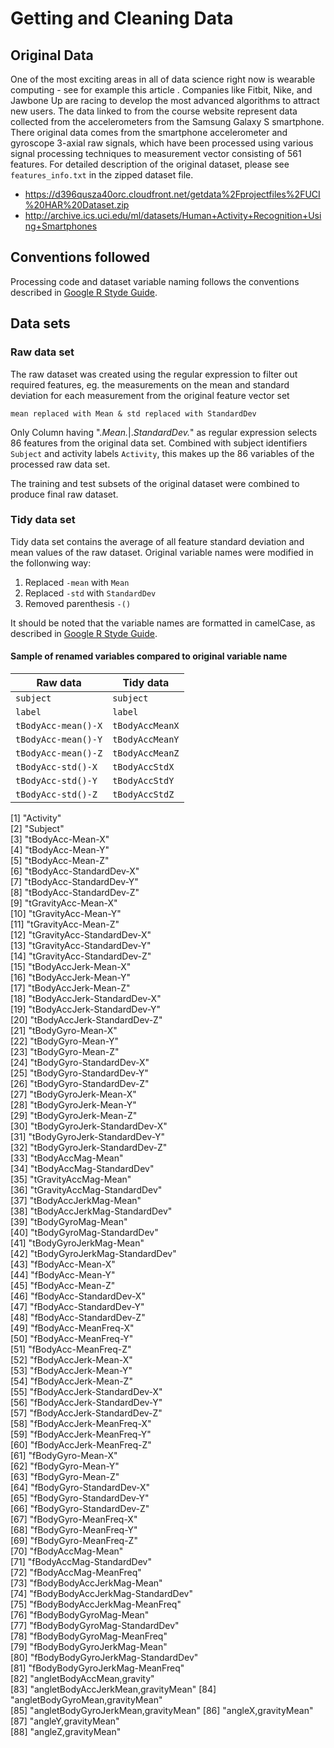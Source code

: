 Getting and Cleaning Data
==============================================================


## Original Data

One of the most exciting areas in all of data science right now is wearable computing - see for example this article . Companies like Fitbit, Nike, and Jawbone Up are racing to develop the most advanced algorithms to attract new users. The data linked to from the course website represent data collected from the accelerometers from the Samsung Galaxy S smartphone. There original data comes from the smartphone accelerometer and gyroscope 3-axial raw signals, which have been processed using various signal processing techniques to measurement vector consisting of 561 features. For detailed description of the original dataset, please see `features_info.txt` in
the zipped dataset file.

- https://d396qusza40orc.cloudfront.net/getdata%2Fprojectfiles%2FUCI%20HAR%20Dataset.zip
- http://archive.ics.uci.edu/ml/datasets/Human+Activity+Recognition+Using+Smartphones


## Conventions followed

Processing code and dataset variable naming follows the conventions described in 
[Google R Styde Guide](http://google-styleguide.googlecode.com/svn/trunk/Rguide.xml).

## Data sets

### Raw data set

The raw dataset was created using the regular expression to filter out required
features, eg. the measurements on the mean and standard deviation for each measurement
from the original feature vector set 

`mean replaced with Mean & std replaced with StandardDev`

Only Column having ".*Mean.*|.*StandardDev.*" as regular expression selects 86 features from the original data set.
Combined with subject identifiers `Subject` and activity labels `Activity`, this makes up the
86 variables of the processed raw data set.

The training and test subsets of the original dataset were combined to produce final raw dataset.

### Tidy data set

Tidy data set contains the average of all feature standard deviation and mean values of the raw dataset. 
Original variable names were modified in the follonwing way:

 1. Replaced `-mean` with `Mean`
 2. Replaced `-std` with `StandardDev`
 3. Removed parenthesis `-()`


It should be noted that the variable names are formatted in camelCase, as described in 
[Google R Styde Guide](http://google-styleguide.googlecode.com/svn/trunk/Rguide.xml). 

#### Sample of renamed variables compared to original variable name

 Raw data            | Tidy data 
 --------------------|--------------
 `subject`           | `subject`
 `label`             | `label`
 `tBodyAcc-mean()-X` | `tBodyAccMeanX`
 `tBodyAcc-mean()-Y` | `tBodyAccMeanY`
 `tBodyAcc-mean()-Z` | `tBodyAccMeanZ`
 `tBodyAcc-std()-X`  | `tBodyAccStdX`
 `tBodyAcc-std()-Y`  | `tBodyAccStdY`
 `tBodyAcc-std()-Z`  | `tBodyAccStdZ`


 [1] "Activity"                          
 [2] "Subject"                           
 [3] "tBodyAcc-Mean-X"                   
 [4] "tBodyAcc-Mean-Y"                   
 [5] "tBodyAcc-Mean-Z"                   
 [6] "tBodyAcc-StandardDev-X"            
 [7] "tBodyAcc-StandardDev-Y"            
 [8] "tBodyAcc-StandardDev-Z"            
 [9] "tGravityAcc-Mean-X"                
[10] "tGravityAcc-Mean-Y"                
[11] "tGravityAcc-Mean-Z"                
[12] "tGravityAcc-StandardDev-X"         
[13] "tGravityAcc-StandardDev-Y"         
[14] "tGravityAcc-StandardDev-Z"         
[15] "tBodyAccJerk-Mean-X"               
[16] "tBodyAccJerk-Mean-Y"               
[17] "tBodyAccJerk-Mean-Z"               
[18] "tBodyAccJerk-StandardDev-X"        
[19] "tBodyAccJerk-StandardDev-Y"        
[20] "tBodyAccJerk-StandardDev-Z"        
[21] "tBodyGyro-Mean-X"                  
[22] "tBodyGyro-Mean-Y"                  
[23] "tBodyGyro-Mean-Z"                  
[24] "tBodyGyro-StandardDev-X"           
[25] "tBodyGyro-StandardDev-Y"           
[26] "tBodyGyro-StandardDev-Z"           
[27] "tBodyGyroJerk-Mean-X"              
[28] "tBodyGyroJerk-Mean-Y"              
[29] "tBodyGyroJerk-Mean-Z"              
[30] "tBodyGyroJerk-StandardDev-X"       
[31] "tBodyGyroJerk-StandardDev-Y"       
[32] "tBodyGyroJerk-StandardDev-Z"       
[33] "tBodyAccMag-Mean"                  
[34] "tBodyAccMag-StandardDev"           
[35] "tGravityAccMag-Mean"               
[36] "tGravityAccMag-StandardDev"        
[37] "tBodyAccJerkMag-Mean"              
[38] "tBodyAccJerkMag-StandardDev"       
[39] "tBodyGyroMag-Mean"                 
[40] "tBodyGyroMag-StandardDev"          
[41] "tBodyGyroJerkMag-Mean"             
[42] "tBodyGyroJerkMag-StandardDev"      
[43] "fBodyAcc-Mean-X"                   
[44] "fBodyAcc-Mean-Y"                   
[45] "fBodyAcc-Mean-Z"                   
[46] "fBodyAcc-StandardDev-X"            
[47] "fBodyAcc-StandardDev-Y"            
[48] "fBodyAcc-StandardDev-Z"            
[49] "fBodyAcc-MeanFreq-X"               
[50] "fBodyAcc-MeanFreq-Y"               
[51] "fBodyAcc-MeanFreq-Z"               
[52] "fBodyAccJerk-Mean-X"               
[53] "fBodyAccJerk-Mean-Y"               
[54] "fBodyAccJerk-Mean-Z"               
[55] "fBodyAccJerk-StandardDev-X"        
[56] "fBodyAccJerk-StandardDev-Y"        
[57] "fBodyAccJerk-StandardDev-Z"        
[58] "fBodyAccJerk-MeanFreq-X"           
[59] "fBodyAccJerk-MeanFreq-Y"           
[60] "fBodyAccJerk-MeanFreq-Z"           
[61] "fBodyGyro-Mean-X"                  
[62] "fBodyGyro-Mean-Y"                  
[63] "fBodyGyro-Mean-Z"                  
[64] "fBodyGyro-StandardDev-X"           
[65] "fBodyGyro-StandardDev-Y"           
[66] "fBodyGyro-StandardDev-Z"           
[67] "fBodyGyro-MeanFreq-X"              
[68] "fBodyGyro-MeanFreq-Y"              
[69] "fBodyGyro-MeanFreq-Z"              
[70] "fBodyAccMag-Mean"                  
[71] "fBodyAccMag-StandardDev"           
[72] "fBodyAccMag-MeanFreq"              
[73] "fBodyBodyAccJerkMag-Mean"          
[74] "fBodyBodyAccJerkMag-StandardDev"   
[75] "fBodyBodyAccJerkMag-MeanFreq"      
[76] "fBodyBodyGyroMag-Mean"             
[77] "fBodyBodyGyroMag-StandardDev"      
[78] "fBodyBodyGyroMag-MeanFreq"         
[79] "fBodyBodyGyroJerkMag-Mean"         
[80] "fBodyBodyGyroJerkMag-StandardDev"  
[81] "fBodyBodyGyroJerkMag-MeanFreq"     
[82] "angletBodyAccMean,gravity"         
[83] "angletBodyAccJerkMean,gravityMean"
[84] "angletBodyGyroMean,gravityMean"    
[85] "angletBodyGyroJerkMean,gravityMean"
[86] "angleX,gravityMean"                
[87] "angleY,gravityMean"                
[88] "angleZ,gravityMean" 
